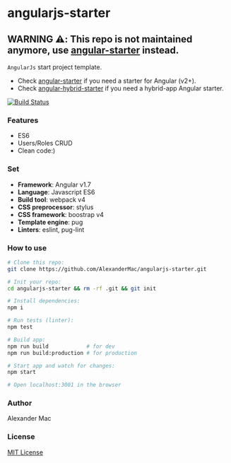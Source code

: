 # angularjs-starter
## WARNING :warning:: This repo is not maintained anymore, use [angular-starter](https://github.com/AlexanderMac/angular-starter) instead.

`AngularJs` start project template.
- Check [angular-starter](https://github.com/AlexanderMac/angular-starter) if you need a starter for Angular (v2+).
- Check [angular-hybrid-starter](https://github.com/AlexanderMac/angular-hybrid-starter) if you need a hybrid-app Angular starter.

[![Build Status](https://travis-ci.org/AlexanderMac/angularjs-starter.svg?branch=master)](https://travis-ci.org/AlexanderMac/angularjs-starter)

### Features
- ES6
- Users/Roles CRUD
- Clean code:)

### Set
- **Framework**: Angular v1.7
- **Language**: Javascript ES6
- **Build tool**: webpack v4
- **CSS preprocessor**: stylus
- **CSS framework**: boostrap v4
- **Template engine**: pug
- **Linters**: eslint, pug-lint

### How to use
```sh
# Clone this repo:
git clone https://github.com/AlexanderMac/angularjs-starter.git

# Init your repo:
cd angularjs-starter && rm -rf .git && git init

# Install dependencies:
npm i

# Run tests (linter):
npm test

# Build app:
npm run build            # for dev
npm run build:production # for production

# Start app and watch for changes:
npm start

# Open localhost:3001 in the browser
```

### Author
Alexander Mac

### License
[MIT License](license)

